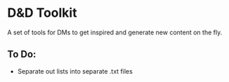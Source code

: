 # D&D Toolkit

A set of tools for DMs to get inspired and generate new content on the fly.

## To Do:

* Separate out lists into separate .txt files
